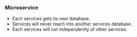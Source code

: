 ### Microservice

* Each services gets its own database.
* Services will never reach into another services database.
* Each services will run independently of other services.

